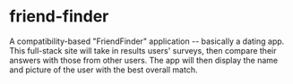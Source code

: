 # friend-finder
A compatibility-based "FriendFinder" application -- basically a dating app. This full-stack site will take in results users' surveys, then compare their answers with those from other users. The app will then display the name and picture of the user with the best overall match.


